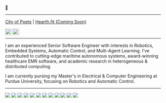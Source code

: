 🤘

---

<a href="https://holdenb.com">City of Poets</a> |
<a href="https://hearth.fit">Hearth.fit (Coming Soon)</a>

<a href="https://x.com/HoldenBabineaux">
  <img align="left" alt="Holden Babineaux | X" width="21px" src="https://raw.githubusercontent.com/anuraghazra/anuraghazra/master/assets/twitter.svg" />
</a>

<a href="https://www.linkedin.com/in/holden-babineaux/">
  <img align="left" alt="Holden Babineaux | LinkedIn" width="21px" src="https://github.com/esduran/esduran/blob/master/assets/LI-In-Bug.png" />
</a>
<br />

---

I am an experienced Senior Software Engineer with interests in Robotics, Embedded Systems, Automatic Control, and Multi-Agent Learning.
I've contributed to cutting-edge maritime autonomous systems, award-winning healthcare EMR software, and academic research in heterogeneous & distributed computing.

I am currently pursing my Master's in Electrical & Computer Engineering at Purdue University, focusing on Robotics and Automatic Control.

---

![](https://img.shields.io/badge/-C-informational?style=flat&logo=C&logoColor=white&color=A8B9CC)
![](https://img.shields.io/badge/-C++-informational?style=flat&logo=c%2B%2B&logoColor=white&color=00599C)
![](https://img.shields.io/badge/-Python-informational?style=flat&logo=Python&logoColor=white&color=3776AB)
![](https://img.shields.io/badge/-GNU_Bash-informational?style=flat&logo=GNU+Bash&logoColor=white&color=4EAA25)
![](https://img.shields.io/badge/-Git-informational?style=flat&logo=Git&logoColor=white&color=F05032)
![](https://img.shields.io/badge/-Linux-informational?style=flat&logo=Linux&logoColor=black&color=FCC624)
![](https://img.shields.io/badge/-Docker-informational?style=flat&logo=Docker&logoColor=white&color=2496ED)
![](https://img.shields.io/badge/-Jenkins-informational?style=flat&logo=Jenkins&logoColor=white&color=D24939)
![](https://img.shields.io/badge/-GitLab-informational?style=flat&logo=GitLab&logoColor=white&color=FC6D26)
![](https://img.shields.io/badge/-Atlassian-informational?style=flat&logo=Atlassian&logoColor=white&color=0052CC)
![](https://img.shields.io/badge/-CMake-informational?style=flat&logo=CMake&logoColor=white&color=064F8C)
![](https://img.shields.io/badge/-PyTorch-informational?style=flat&logo=PyTorch&logoColor=white&color=EE4C2C)
